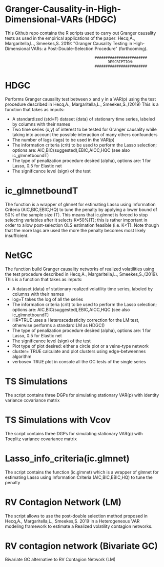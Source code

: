 # Granger-Causality-in-High-Dimensional-VARs (HDGC)

This Github repo contains the R scripts used to carry out Granger causality tests as used in the empirical applications of the paper: Hecq,A., Margaritella,L., Smeekes,S. 2019: "Granger Causality Testing in High-Dimensional VARs: a Post-Double-Selection Procedure" (forthcoming).

                                             ########################
                                                   DESCRIPTION:
                                             ########################
# HDGC
Performs Granger causality test between x and y in a VAR(p) using the test procedure described in Hecq,A., Margaritella,L., Smeekes,S.,(2019)
This is a function that takes as imputs: 
- A standardized (std=F) dataset (data) of stationary time series, labeled by columns with their names
- Two time series (x,y) of interest to be tested for Granger causality while taking into account the possible interaction of many others confounders
- The number of lags (lags) to be used in the VAR(p)
- The information criteria (crit) to be used to perform the Lasso selection; options are: AIC,BIC(suggested),EBIC,AICC,HQC (see also ic_glmnetboundT)
- The type of penalization procedure desired (alpha), options are: 1 for Lasso, 0.5 for Elastic net
- The significance level (sign) of the test

# ic_glmnetboundT
The function is a wrapper of glmnet for estimating Lasso using Information Criteria (AIC,BIC,EBIC,HQ) to tune the penalty by applying a lower bound of 50% of the sample size (T). This means that ic.glmnet is forced to stop selecting variables after it selects K=50%(T); this is rather important in order to allow post-selection OLS estimation feasible (i.e. K<T). Note though that the more lags are used the more the penalty becomes most likely insufficient.

# NetGC
The function build Granger causality networks of realized volatilities using the test procedure described in Hecq,A.,
Margaritella,L., Smeekes,S.,(2019).
This is a function that takes as imputs: 
- A dataset (data) of stationary realized volatility time series, labeled by columns with their names
- log=T takes the log of all the series
- The information criteria (crit) to be used to perform the Lasso selection; options are: AIC,BIC(suggested),EBIC,AICC,HQC (see also ic_glmnetboundT)
- HR=TRUE uses a Heteroscedasticity correction for the LM test, otherwise performs a standard LM as HDGC()
- The type of penalization procedure desired (alpha), options are: 1 for Lasso, 0.5 for Elastic net
- The significance level (sign) of the test
- Plot type of plot desired: either a circle plot or a veins-type network
- cluster= TRUE calculate and plot clusters using edge-betweennes algorithm
- verbose= TRUE plot in console all the GC tests of the single series

# TS Simulations 
The script contains three DGPs for simulating stationary VAR(p) with identity variance covariance matrix


# TS Simulations with Vcov 
The script contains three DGPs for simulating stationary VAR(p) with Toeplitz variance covariance matrix


# Lasso_info_criteria(ic.glmnet) 
The script contains the function (ic.glmnet) which is a wrapper of glmnet for estimating Lasso using Information Criteria (AIC,BIC,EBIC,HQ) to tune the penalty

# RV Contagion Network (LM)
The script allows to use the post-double selection method proposed in Hecq,A., Margaritella,L., Smeekes,S. 2019 in a Heterogeneous VAR modeling framework to estimate a Realized volatility contagion networks.

# RV contagion network (Bivariate GC)
Bivariate GC alternative to RV Contagion Network (LM)
